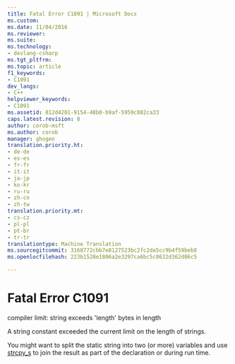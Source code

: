 ```yaml
---
title: Fatal Error C1091 | Microsoft Docs
ms.custom: 
ms.date: 11/04/2016
ms.reviewer: 
ms.suite: 
ms.technology:
- devlang-csharp
ms.tgt_pltfrm: 
ms.topic: article
f1_keywords:
- C1091
dev_langs:
- C++
helpviewer_keywords:
- C1091
ms.assetid: 812d4201-9154-48b0-b9af-5959c082ca33
caps.latest.revision: 8
author: corob-msft
ms.author: corob
manager: ghogen
translation.priority.ht:
- de-de
- es-es
- fr-fr
- it-it
- ja-jp
- ko-kr
- ru-ru
- zh-cn
- zh-tw
translation.priority.mt:
- cs-cz
- pl-pl
- pt-br
- tr-tr
translationtype: Machine Translation
ms.sourcegitcommit: 3168772cbb7e8127523bc2fc2da5cc9b4f59beb8
ms.openlocfilehash: 223b1528e1806a2e3297ca6bc5c0632d362d06c5

---
```

# Fatal Error C1091
compiler limit: string exceeds 'length' bytes in length  
  
 A string constant exceeded the current limit on the length of strings.  
  
 You might want to split the static string into two (or more) variables and use [strcpy_s](../../c-runtime-library/reference/strcpy-s-wcscpy-s-mbscpy-s.md) to join the result as part of the declaration or during run time.


<!--HONumber=Jan17_HO1-->


